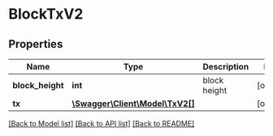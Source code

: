 # BlockTxV2

## Properties
Name | Type | Description | Notes
------------ | ------------- | ------------- | -------------
**block_height** | **int** | block height | [optional] 
**tx** | [**\Swagger\Client\Model\TxV2[]**](TxV2.md) |  | [optional] 

[[Back to Model list]](../../README.md#documentation-for-models) [[Back to API list]](../../README.md#documentation-for-api-endpoints) [[Back to README]](../../README.md)

